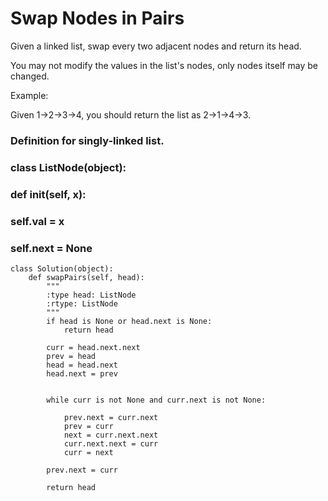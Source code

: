 # Swap Nodes in Pairs
Given a linked list, swap every two adjacent nodes and return its head.

You may not modify the values in the list's nodes, only nodes itself may be changed.

 

Example:

Given 1->2->3->4, you should return the list as 2->1->4->3.

### Definition for singly-linked list.
### class ListNode(object):
###     def __init__(self, x):
###         self.val = x
###         self.next = None

    class Solution(object):
        def swapPairs(self, head):
            """
            :type head: ListNode
            :rtype: ListNode
            """
            if head is None or head.next is None:
                return head

            curr = head.next.next
            prev = head
            head = head.next
            head.next = prev


            while curr is not None and curr.next is not None:

                prev.next = curr.next
                prev = curr
                next = curr.next.next
                curr.next.next = curr
                curr = next

            prev.next = curr

            return head
